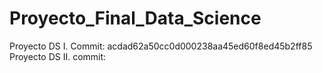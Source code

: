 # Proyecto_Final_Data_Science




Proyecto DS I. Commit: acdad62a50cc0d000238aa45ed60f8ed45b2ff85
Proyecto DS II. commit: 
